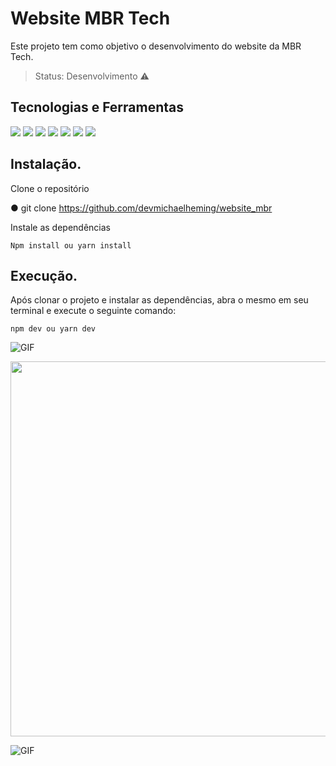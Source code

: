 # Website MBR Tech
Este projeto tem como objetivo o desenvolvimento do website da MBR Tech.

> Status: Desenvolvimento ⚠️

## Tecnologias e Ferramentas
![](https://img.shields.io/badge/Vite-B73BFE?style=for-the-badge&logo=vite&logoColor=FFD62E) ![](https://img.shields.io/badge/JavaScript-323330?style=for-the-badge&logo=javascript&logoColor=F7DF1E) ![](https://img.shields.io/badge/React-20232A?style=for-the-badge&logo=react&logoColor=61DAFB) ![](https://img.shields.io/badge/TypeScript-007ACC?style=for-the-badge&logo=typescript&logoColor=white) ![](https://img.shields.io/badge/Sass-CC6699?style=for-the-badge&logo=sass&logoColor=white) ![](https://img.shields.io/badge/firebase-ffca28?style=for-the-badge&logo=firebase&logoColor=black) ![](https://img.shields.io/badge/Material--UI-0081CB?style=for-the-badge&logo=material-ui&logoColor=white)
## Instalação.

Clone o repositório

  ● git clone https://github.com/devmichaelheming/website_mbr

Instale as dependências

    Npm install ou yarn install

## Execução.

Após clonar o projeto e instalar as dependências, abra o mesmo em seu terminal e execute o seguinte comando:

    npm dev ou yarn dev
    
![GIF](https://im6.ezgif.com/tmp/ezgif-6-f19492aa3e40.gif)
    
<img src="https://i.imgur.com/gUfLeLN_d.webp?maxwidth=760&fidelity=grand" width="600">
    
![GIF](https://im6.ezgif.com/tmp/ezgif-6-58f3d151c29e.gif)
